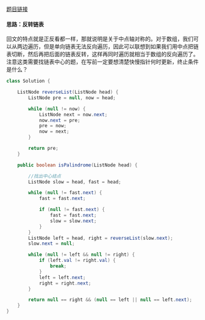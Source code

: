 [题目链接](https://leetcode-cn.com/problems/aMhZSa/)

#### 思路：反转链表
回文的特点就是正反看都一样，那就说明是关于中点轴对称的。对于数组，我们可以从两边遍历，但是单向链表无法反向遍历，因此可以联想到如果我们用中点把链表切断，然后再把后面的链表反转，这样再同时遍历就相当于数组的反向遍历了。
注意这类需要找链表中心的题，在写前一定要想清楚快慢指针何时更新，终止条件是什么？
```java
class Solution {

    ListNode reverseList(ListNode head) {
        ListNode pre = null, now = head;

        while (null != now) {
            ListNode next = now.next;
            now.next = pre;
            pre = now;
            now = next;
        }

        return pre;
    }

    public boolean isPalindrome(ListNode head) {

        //找出中心结点
        ListNode slow = head, fast = head;

        while (null != fast.next) {
            fast = fast.next;

            if (null != fast.next) {
                fast = fast.next;
                slow = slow.next;
            }
        }
        ListNode left = head, right = reverseList(slow.next);
        slow.next = null;

        while (null != left && null != right) {
            if (left.val != right.val) {
                break;
            }
            left = left.next;
            right = right.next;
        }

        return null == right && (null == left || null == left.next);
    }
}
```